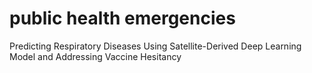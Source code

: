# public health emergencies
 Predicting Respiratory Diseases Using Satellite-Derived Deep Learning Model and Addressing Vaccine Hesitancy
